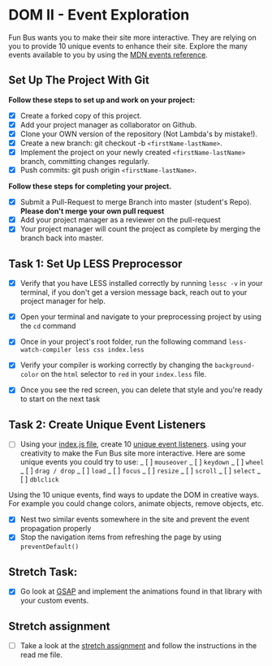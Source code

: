 # DOM II - Event Exploration

Fun Bus wants you to make their site more interactive. They are relying on you to provide 10 unique events to enhance their site. Explore the many events available to you by using the [MDN events reference](https://developer.mozilla.org/en-US/docs/Web/Events).

## Set Up The Project With Git

**Follow these steps to set up and work on your project:**

-   [x] Create a forked copy of this project.
-   [x] Add your project manager as collaborator on Github.
-   [x] Clone your OWN version of the repository (Not Lambda's by mistake!).
-   [x] Create a new branch: git checkout -b `<firstName-lastName>`.
-   [x] Implement the project on your newly created `<firstName-lastName>` branch, committing changes regularly.
-   [x] Push commits: git push origin `<firstName-lastName>`.

**Follow these steps for completing your project.**

-   [x] Submit a Pull-Request to merge <firstName-lastName> Branch into master (student's Repo). **Please don't merge your own pull request**
-   [x] Add your project manager as a reviewer on the pull-request
-   [x] Your project manager will count the project as complete by merging the branch back into master.

## Task 1: Set Up LESS Preprocessor

-   [x] Verify that you have LESS installed correctly by running `lessc -v` in your terminal, if you don't get a version message back, reach out to your project manager for help.

-   [x] Open your terminal and navigate to your preprocessing project by using the `cd` command

-   [x] Once in your project's root folder, run the following command `less-watch-compiler less css index.less`

-   [x] Verify your compiler is working correctly by changing the `background-color` on the `html` selector to `red` in your `index.less` file.

-   [x] Once you see the red screen, you can delete that style and you're ready to start on the next task

## Task 2: Create Unique Event Listeners

-   [ ] Using your [index.js file](js/index.js), create 10 [unique event listeners](https://developer.mozilla.org/en-US/docs/Web/Events). using your creativity to make the Fun Bus site more interactive. Here are some unique events you could try to use:
        _ [ ] `mouseover`
        _ [ ] `keydown`
        _ [ ] `wheel`
        _ [ ] `drag / drop`
        _ [ ] `load`
        _ [ ] `focus`
        _ [ ] `resize`
        _ [ ] `scroll`
        _ [ ] `select`
        _ [ ] `dblclick`

Using the 10 unique events, find ways to update the DOM in creative ways. For example you could change colors, animate objects, remove objects, etc.

-   [x] Nest two similar events somewhere in the site and prevent the event propagation properly
-   [x] Stop the navigation items from refreshing the page by using `preventDefault()`

## Stretch Task:

-   [x] Go look at [GSAP](https://greensock.com/) and implement the animations found in that library with your custom events.

## Stretch assignment

-   [ ] Take a look at the [stretch assignment](stretch-assignment) and follow the instructions in the read me file.
